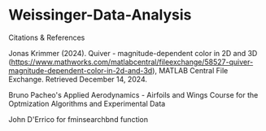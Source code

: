 # Weissinger-Data-Analysis

Citations & References

  Jonas Krimmer (2024). Quiver - magnitude-dependent color in 2D and 3D (https://www.mathworks.com/matlabcentral/fileexchange/58527-quiver-magnitude-dependent-color-in-2d-and-3d), MATLAB Central File Exchange. Retrieved December 14, 2024.

  Bruno Pacheo's Applied Aerodynamics - Airfoils and Wings Course for the Optmization Algorithms and Experimental Data

  John D'Errico for fminsearchbnd function

  
